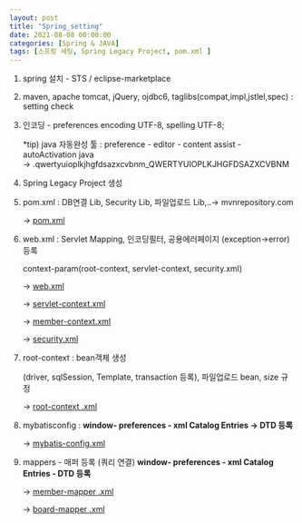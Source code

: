 ```yaml
---
layout: post
title: "Spring_setting"
date: 2021-08-08 00:00:00
categories: [Spring & JAVA]
tags: [스프링 세팅, Spring Legacy Project, pom.xml ]
---
```


1. spring 설치 - STS / eclipse-marketplace   

2. maven, apache tomcat, jQuery, ojdbc6, taglibs(compat,impl,jstlel,spec) : setting check   

3. 인코딩 - preferences encoding UTF-8, spelling UTF-8;   

     *tip) java 자동완성 툴 : preference - editor - content assist - autoActivation java    
      →   .qwertyuioplkjhgfdsazxcvbnm_QWERTYUIOPLKJHGFDSAZXCVBNM   

4. Spring Legacy Project 생성   

5. pom.xml :  DB연결 Lib, Security Lib, 파일업로드 Lib,..→ mvnrepository.com   

     → [pom.xml](https://www.notion.so/pom-xml-a191b4a728d34f5fa7e5a24cd2df79c9)   

6. web.xml : Servlet Mapping,  인코딩필터,  공용에러페이지 (exception→error) 등록   

    context-param(root-context, servlet-context, security.xml)   

     → [web.xml](https://www.notion.so/web-xml-59c9333ac9eb4cacba6ee4a0affd63a8)   

     → [servlet-context.xml](https://www.notion.so/servlet-context-xml-508046453883402b9416f616c74f23e1)    

     → [member-context.xml](https://www.notion.so/member-context-xml-4f95d1193dbc4b61b1641f3e119823c0)    

     → [security.xml](https://www.notion.so/security-xml-0ecd6514dc74436180900ea001f33c75)       



7. root-context : bean객체 생성   

    (driver, sqlSession, Template, transaction 등록), 파일업로드 bean, size 규정   

     → [root-context .xml](https://www.notion.so/root-context-xml-e2ab691eeb0a43afb45050db1c12f654)   

8. mybatisconfig :  **window- preferences - xml Catalog Entries -> DTD 등록**   

     → [mybatis-config.xml](https://www.notion.so/mybatis-config-xml-0b9cc33cc77943ba89fc18b8a9933e86)   

9. mappers - 매퍼 등록 (쿼리 연결)  **window- preferences - xml Catalog Entries - DTD 등록**      
   

     → [member-mapper .xml](https://www.notion.so/member-mapper-xml-e072c396108844159cb84dd071e40289)    

     → [board-mapper .xml](https://www.notion.so/board-mapper-xml-48967d2e4dcb46e3a26b221e2cf6f977)   


